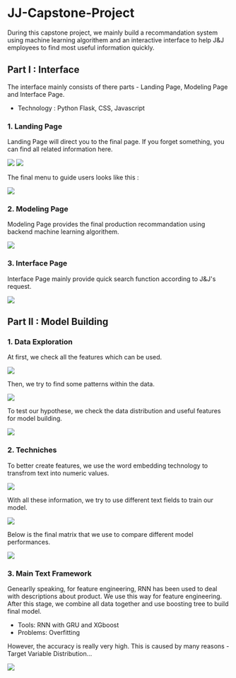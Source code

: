 # JJ-Capstone-Project

During this capstone project, we mainly build a recommandation system using machine learning algorithem and an interactive interface to help J&J employees to find most useful information quickly. 

## Part I : Interface 

The interface mainly consists of there parts - Landing Page, Modeling Page and Interface Page. 

- Technology : Python Flask, CSS, Javascript

### 1. Landing Page

Landing Page will direct you to the final page. If you forget something, you can find all related information here.

![](./images/index.png)
![](./images/index2.png)

The final menu to guide users looks like this :

![](./images/menu.png)


### 2. Modeling Page

Modeling Page provides the final production  recommandation using backend machine learning algorithem.

![](./images/recommandation.png)


### 3. Interface Page

Interface Page mainly provide quick search function according to J&J's request.

![](./images/interface.png)

## Part II : Model Building 

### 1. Data Exploration

At first, we check all the features which can be used.

![](./images/data.png)

Then, we try to find some patterns within the data.

![](./images/features.png)

To test our hypothese, we check the data distribution and useful features for model building.

![](./images/product.png)

### 2. Techniches

To better create features, we use the word embedding technology to transfrom text into numeric values.

![](./images/wordEmb.png)

With all these information, we try to use different text fields to train our model.

![](./images/training.png)

Below is the final matrix that we use to compare different model performances.

![](./images/comparison.png)

### 3. Main Text Framework
 
Genearlly speaking, for feature engineering, RNN has been used to deal with descriptions about product. We use this way for feature engineering. After this stage, we combine all data together and use boosting tree to build final model.

- Tools: RNN with GRU and XGboost 
- Problems: Overfitting 

However, the accuracy is really very high. This is caused by many reasons - Target Variable Distribution... 

![](./images/textModel.png)

